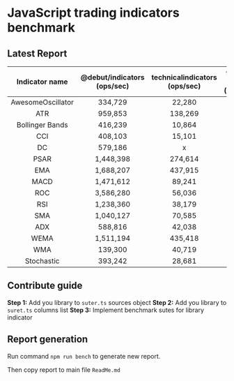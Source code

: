 # JavaScript trading indicators benchmark
## Latest Report

| Indicator name | @debut/indicators (ops/sec)|technicalindicators (ops/sec)|trading-signals (ops/sec)|ta.js (ops/sec)|
|:---------------:|:---------------:|:---------------:|:---------------:|:---------------:|
|AwesomeOscillator|334,729|22,280|x|x|
|ATR|959,853|138,269|2|x|
|Bollinger Bands|416,239|10,864|71|x|
|CCI|408,103|15,101|x|x|
|DC|579,186|x|x|x|
|PSAR|1,448,398|274,614|x|x|
|EMA|1,688,207|437,915|5|1,009,262|
|MACD|1,471,612|89,241|2|x|
|ROC|3,586,280|56,036|550|x|
|RSI|1,238,360|38,179|0|x|
|SMA|1,040,127|70,585|280|x|
|ADX|588,816|42,038|x|x|
|WEMA|1,511,194|435,418|x|x|
|WMA|139,300|40,719|x|x|
|Stochastic|393,242|28,681|313|x|

## Contribute guide

**Step 1:** Add you library to `suter.ts` sources object
**Step 2:** Add you library to `suret.ts` columns list
**Step 3:** Implement benchmark sutes for library indicator

## Report generation

Run command `npm run bench` to generate new report.

Then copy report to main file `ReadMe.md`
